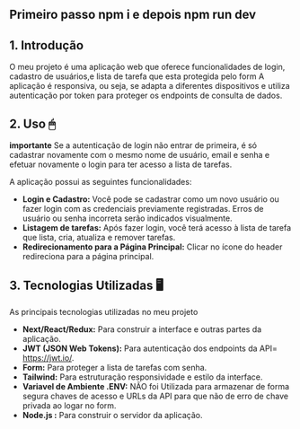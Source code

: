 ## Primeiro passo npm i e depois npm run dev 

## **1. Introdução**

O meu projeto é uma aplicação web que oferece funcionalidades de login, cadastro de usuários,e lista de tarefa que esta protegida pelo form A aplicação é responsiva, ou seja, se adapta a diferentes dispositivos e utiliza autenticação por token para proteger os endpoints de consulta de dados. 

## **2. Uso 🖱**
**importante** Se a autenticação de login não entrar de primeira, é só cadastrar novamente com o mesmo nome de usuário, email e senha e efetuar novamente o login  para ter acesso a lista de tarefas.

A aplicação possui as seguintes funcionalidades:

- **Login e Cadastro:** Você pode se cadastrar como um novo usuário ou fazer login com as credenciais previamente registradas. Erros de usuário ou senha incorreta serão indicados visualmente.
- **Listagem de tarefas:** Após fazer login, você terá acesso à lista de tarefa que lista, cria, atualiza e remover tarefas.
- **Redirecionamento para a Página Principal:** Clicar no ícone do header redireciona para a página principal.

## **3. Tecnologias Utilizadas 🖥**

As principais tecnologias utilizadas no meu projeto

- **Next/React/Redux:**  Para construir a interface e outras partes da aplicação.
- **JWT (JSON Web Tokens):** Para autenticação dos endpoints da API= https://jwt.io/.
- **Form:** Para proteger a lista de tarefas com senha.
- **Tailwind:** Para estruturação  responsividade e estilo da interface.
- **Variavel de Ambiente  .ENV:** NÃO foi Utilizada para armazenar de forma segura chaves de acesso e URLs da API para que não de erro de chave privada ao logar no form.
- **Node.js :** Para construir o servidor da aplicação.
